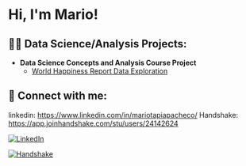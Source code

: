 <h1>Hi, I'm Mario! </h1>

<h2>👨‍💻 Data Science/Analysis Projects:</h2>

- <b>Data Science Concepts and Analysis Course Project</b>
  - [World Happiness Report Data Exploration](https://github.com/mtapia-pacheco/pstat100_course_project)

<h2> 🤳 Connect with me:</h2>

linkedin: https://www.linkedin.com/in/mariotapiapacheco/
Handshake: https://app.joinhandshake.com/stu/users/24142624

[![LinkedIn][1]][2]

[1]: https://upload.wikimedia.org/wikipedia/commons/8/81/LinkedIn_icon.svg
[2]: https://www.linkedin.com/in/mariotapiapacheco/

[![Handshake][3]][4]

[3]: https://joinhandshake.com/wp-content/themes/handshake/dist/assets/images/home/handshake-logo.png
[4]: [https://www.linkedin.com/in/mariotapiapacheco/](https://app.joinhandshake.com/stu/users/24142624)https://app.joinhandshake.com/stu/users/24142624

<!--
